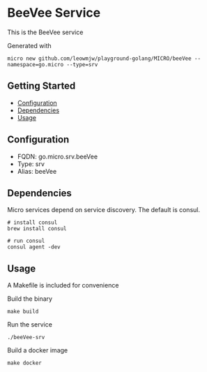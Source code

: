 # BeeVee Service

This is the BeeVee service

Generated with

```
micro new github.com/leowmjw/playground-golang/MICRO/beeVee --namespace=go.micro --type=srv
```

## Getting Started

- [Configuration](#configuration)
- [Dependencies](#dependencies)
- [Usage](#usage)

## Configuration

- FQDN: go.micro.srv.beeVee
- Type: srv
- Alias: beeVee

## Dependencies

Micro services depend on service discovery. The default is consul.

```
# install consul
brew install consul

# run consul
consul agent -dev
```

## Usage

A Makefile is included for convenience

Build the binary

```
make build
```

Run the service
```
./beeVee-srv
```

Build a docker image
```
make docker
```